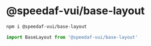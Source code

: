 @speedaf-vui/base-layout
===

```bash
npm i @speedaf-vui/base-layout
```

```js
import BaseLayout from '@speedaf-vui/base-layout'

```